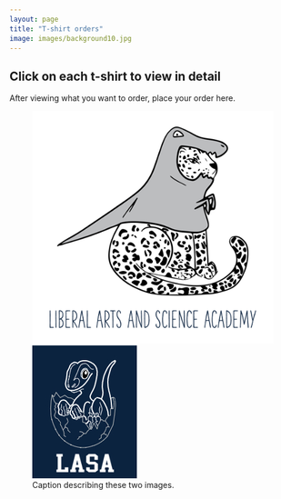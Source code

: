 ```yaml
---
layout: page
title: "T-shirt orders"
image: images/background10.jpg
---
```

## Click on each t-shirt to view in detail
After viewing what you want to order, place your order here.

<figure class="half">
    <a href="/assets/images/Sticker1.jpg"><img src="/images/Sticker1.jpg"></a>
    <a href="/assets/images/Sticker2.jpg"><img src="/images/Sticker2.jpg"></a>
    <figcaption>Caption describing these two images.</figcaption>
</figure>
